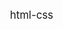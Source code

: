 # html-css
<html lang="pt-br">
<head>
    <meta charset="UTF-8">
    <meta name="viewport" content="width=device-width, initial-scale=1.0">
    <title>Repostório Público - Andrey Gdula</title>
    <style>
        @import url('https://fonts.googleapis.com/css2?family=Bebas+Neue&display=swap');
        @import url('https://fonts.googleapis.com/css2?family=Space+Mono&display=swap');
        @import url('https://fonts.googleapis.com/css2?family=Press+Start+2P&display=swap');

        :root {
            --font-title: 'Press Start 2P', 'Bebas Neue', 'Arial', 'sans-serif';
            --font-text: 'Space Mono', 'Arial', 'sans-serif';
            --font-project: 'Arial', 'Helvetica', 'sans-serfi';
            --color01: #0B2447;
            --color02: #FAFAFA;
            --color03: #0B242C;
            --color04: #2A6478;
        }
        body {
            background-color: var(--color01);
            color: var(--color02);
        }
        h1 {
            font-family: var(--font-title);
            font-size: 1.2em;
            font-weight: normal;
            text-align: left;
            padding: 20px;
            margin-top: 0px;
        }
        h2 {
            font-family: var(--font-title);
            font-size: 1em;
            font-weight: normal;
            text-align: left;
            padding: 20px;
            padding-bottom: 10px;
        }
        p {
            font-family: var(--font-text);
            font-size: 1em;
            font-weight: normal;
            text-align: left;
            line-height: 2em;
            padding: 10px;
            text-indent: 30px;
        }
        div.project {
            background-color: var(--color04);
            border-radius: 20px;
            width: 50%;
            padding: 5px 10px 10px 10px;
        }
        ul {
            list-style-type: '\2714\00A0\00A0';
        }
        a.project {
            display: block;
            color: var(--color02);
            font-family: var(--font-project);
            text-decoration: none;
            font-size: 1.2em;
            font-weight: bold;
            padding: 10px 10px 10px 10px;
        }
        a.project:hover {
            background-image: linear-gradient(to right, var(--color02), transparent);
            color: var(--color03);
            transition-duration: .5s;
            border-radius: 10px;
            width: 40%;
        }
    </style>
</head>
<body>
    <h1>
        Repositório Público do Andrey Gdula
    </h1>
    <p>
        Aqui estão os meus projetos.
    </p>
    <div class="project">
        <h2>Meus projetos em HTML5 e CSS3:</h2>
        <ul>
            <li><a href="http://andreygdula.github.io/projeto-android" target="_blank" class="project">Projeto Android</a></li>
            <li><a href="https://andreygdula.github.io/projeto-cordel" target="_blank" class="project">Projeto Cordel</a></li>
            <li><a href="https://andreygdula.github.io/html-css/Exercícios%20-%20HTML/projetos/social/social.html" target="_blank" class="project">Redes Sociais</a></li>
        </ul>
    </div>
</body>
</html>